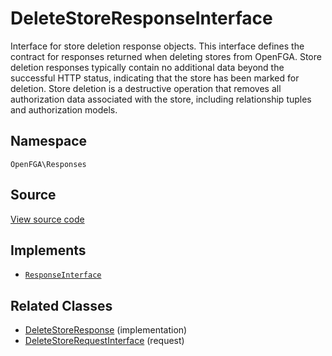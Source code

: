 # DeleteStoreResponseInterface

Interface for store deletion response objects. This interface defines the contract for responses returned when deleting stores from OpenFGA. Store deletion responses typically contain no additional data beyond the successful HTTP status, indicating that the store has been marked for deletion. Store deletion is a destructive operation that removes all authorization data associated with the store, including relationship tuples and authorization models.

## Namespace
`OpenFGA\Responses`

## Source
[View source code](https://github.com/evansims/openfga-php/blob/main/src/Responses/DeleteStoreResponseInterface.php)

## Implements
* [`ResponseInterface`](ResponseInterface.md)

## Related Classes
* [DeleteStoreResponse](Responses/DeleteStoreResponse.md) (implementation)
* [DeleteStoreRequestInterface](Requests/DeleteStoreRequestInterface.md) (request)



